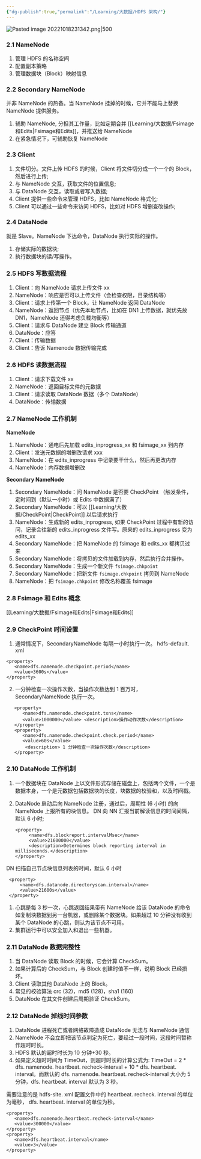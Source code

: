 ```yaml
---
{"dg-publish":true,"permalink":"/Learning/大数据/HDFS 架构/"}
---
```



![Pasted image 20221018231342.png|500](/img/user/Attachments/Pasted%20image%2020221018231342.png)
   
### 2.1 NameNode
1.  管理 HDFS 的名称空间
2.  配置副本策略
3.  管理数据块（Block）映射信息

### 2.2 Secondary NameNode
并非 NameNode 的热备。当 NameNode 挂掉的时候，它并不能马上替换 NameNode 提供服务。
1.  辅助 NameNode, 分担其工作量，比如定期合并 [[Learning/大数据/Fsimage和Edits\|Fsimage和Edits]]，并推送给 NameNode
2.  在紧急情况下，可辅助恢复 NameNode

### 2.3 Client
1.  文件切分。文件上传 HDFS 的时候，Client 将文件切分成一个一个的 Block，然后进行上传;
2.  与 NameNode 交互，获取文件的位置信息;
3.  与 DataNode 交互，读取或者写入数据;
4.  Client 提供一些命令来管理 HDFS，比如 NameNode 格式化;
5.  Client 可以通过一些命令来访问 HDFS，比如对 HDFS 增删查改操作;

### 2.4 DataNode
就是 Slave。NameNode 下达命令，DataNode 执行实际的操作。
1.  存储实际的数据块;
2.  执行数据块的读/写操作。

### 2.5 HDFS 写数据流程
1.  Client：向 NameNode 请求上传文件 xx
2.  NameNode：响应是否可以上传文件（会检查权限，目录结构等）
3.  Client：请求上传第一个 Block，让 NameNode 返回 DataNode
4.  NameNode：返回节点（优先本地节点，比如在 DN1 上传数据，就优先放 DN1，NameNode 还得考虑负载均衡等）
5.  Client：请求与 DataNode 建立 Block 传输通道
6.  DataNode：应答
7.  Client：传输数据
8.  Client：告诉 Namenode 数据传输完成

### 2.6 HDFS 读数据流程
1.  Client：请求下载文件 xx
2.  NameNode：返回目标文件的元数据
3.  Client：请求读取 DataNode 数据（多个 DataNode）
4.  DataNode：传输数据

### 2.7 NameNode 工作机制
**NameNode**
1.  NameNode：通电后先加载 edits_inprogress_xx 和 fsimage_xx 到内存
2.  Client：发送元数据的增删改请求 xxx
3.  NameNode：在 edits_inprogress 中记录要干什么，然后再更改内存
4.  NameNode：内存数据增删改

**Secondary NameNode**
1.  Secondary NameNode：问 NameNode 是否要 CheckPoint （触发条件，定时间到（默认一小时）或 Edits 中数据满了）
2.  Secondary NameNode：可以 [[Learning/大数据/CheckPoint\|CheckPoint]] 以后请求执行
3.  NameNode：生成新的 edits_inprogress, 如果 CheckPoint 过程中有新的访问，记录会往新的 edits_inprogress 文件写。原来的 edits_inprogress 变为 edits_xx
4.  Secondary NameNode：把 NameNode 的 fsimage 和 edits_xx 都拷贝过来
5.  Secondary NameNode：将拷贝的文件加载到内存，然后执行合并操作。
6.  Secondary NameNode：生成一个新文件 `fsimage.chkpoint`
7.  Secondary NameNode：把新文件 `fsimage.chkpoint` 拷贝到 NameNode
8.  NameNode：把 `fsimage.chkpoint` 修改名称覆盖 fsimage

### 2.8 Fsimage 和 Edits 概念
[[Learning/大数据/Fsimage和Edits\|Fsimage和Edits]]

### 2.9 CheckPoint 时间设置
1.  通常情况下，SecondaryNameNode 每隔一小时执行一次。
hdfs-default. xml

```
<property>
   <name>dfs.namenode.checkpoint.period</name>
   <value>3600s</value>
</property>
```

2.  一分钟检查一次操作次数，当操作次数达到 1 百万时，SecondaryNameNode 执行一次。

```
   <property>
      <name>dfs.namenode.checkpoint.txns</name>
      <value>1000000</value> <description>操作动作次数</description> 
   </property>
   <property>
      <name>dfs.namenode.checkpoint.check.period</name>
      <value>60s</value>
       <description> 1 分钟检查一次操作次数</description>
   </property>
```

### 2.10 DataNode 工作机制
1.  一个数据块在 DataNode 上以文件形式存储在磁盘上，包括两个文件，一个是数据本身，一个是元数据包括数据块的长度，块数据的校验和，以及时间戳。
2.  DataNode 启动后向 NameNode 注册，通过后，周期性 (6 小时) 的向 NameNode 上报所有的块信息。 DN 向 NN 汇报当前解读信息的时间间隔，默认 6 小时;
    
    ```
    <property>
         <name>dfs.blockreport.intervalMsec</name>
         <value>21600000</value>
         <description>Determines block reporting interval in milliseconds.</description>
    </property>
    ```
DN 扫描自己节点块信息列表的时间，默认 6 小时

```
 <property>
     <name>dfs.datanode.directoryscan.interval</name>
     <value>21600s</value>
 </property>
```
1.  心跳是每 3 秒一次，心跳返回结果带有 NameNode 给该 DataNode 的命令如复制块数据到另一台机器，或删除某个数据块。如果超过 10 分钟没有收到某个 DataNode 的心跳，则认为该节点不可用。
2.  集群运行中可以安全加入和退出一些机器。
### 2.11 DataNode 数据完整性
1.  当 DataNode 读取 Block 的时候，它会计算 CheckSum。
2.  如果计算后的 CheckSum，与 Block 创建时值不一样，说明 Block 已经损坏。
3.  Client 读取其他 DataNode 上的 Block。
4.  常见的校验算法 crc (32)，md5 (128)，sha1 (160)
5.  DataNode 在其文件创建后周期验证 CheckSum。

### 2.12 DataNode 掉线时间参数
1.  DataNode 进程死亡或者网络故障造成 DataNode 无法与 NameNode 通信
2.  NameNode 不会立即把该节点判定为死亡，要经过一段时间，这段时间暂称作超时时长。
3.  HDFS 默认的超时时长为 10 分钟+30 秒。
4.  如果定义超时时间为 TimeOut，则超时时长的计算公式为: TimeOut = 2 * dfs. namenode. heartbeat. recheck-interval + 10 * dfs. heartbeat. interval。而默认的 dfs. namenode. heartbeat. recheck-interval 大小为 5 分钟，dfs. heartbeat. interval 默认为 3 秒。

需要注意的是 hdfs-site. xml 配置文件中的 heartbeat. recheck. interval 的单位为毫秒， dfs. heartbeat. interval 的单位为秒。

```
<property>
   <name>dfs.namenode.heartbeat.recheck-interval</name>
   <value>300000</value>
</property>
<property>
   <name>dfs.heartbeat.interval</name>
   <value>3</value>
</property>
```

